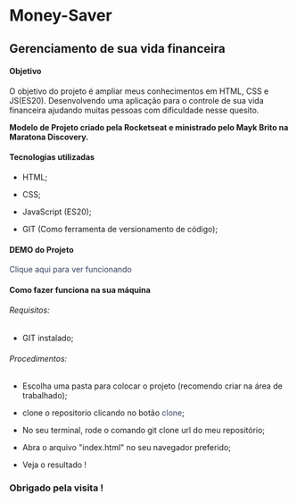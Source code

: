 # Money-Saver

## Gerenciamento de sua vida financeira

 #### Objetivo

 O objetivo do projeto é ampliar meus conhecimentos em HTML, CSS e JS(ES20). Desenvolvendo uma aplicação para o controle de sua vida financeira ajudando muitas pessoas com dificuldade nesse quesito.

 **Modelo de Projeto criado pela Rocketseat e ministrado pelo Mayk Brito na Maratona Discovery.** 



 #### Tecnologias utilizadas

 - HTML;

 - CSS;

 - JavaScript (ES20);

 - GIT (Como ferramenta de versionamento de código);

  #### DEMO do Projeto

  <a target="_blank" href="https://money-saver-tau.vercel.app/" style="color:#363f5f; text-decoration:none;">Clique aqui para ver funcionando</a>

 #### Como fazer funciona na sua máquina 
 
 
###### Requisitos:

- GIT instalado;

###### Procedimentos:

- Escolha uma pasta para colocar o projeto (recomendo criar na área de trabalhado);

- clone o repositorio clicando no botão <a href="https://github.com/Ivan-Vidal/Money-Saver" style="color:#363f5f; text-decoration:none;" >clone</a>;

- No seu terminal, rode o comando git clone url do meu repositório;

- Abra o arquivo "index.html" no seu navegador preferido;

- Veja o resultado !


### Obrigado pela visita !
